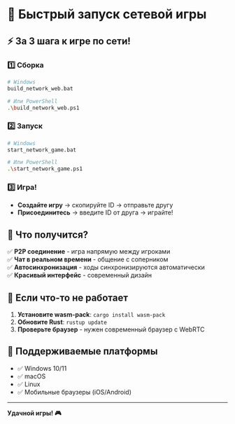 # 🚀 Быстрый запуск сетевой игры

## ⚡ За 3 шага к игре по сети!

### 1️⃣ Сборка
```bash
# Windows
build_network_web.bat

# Или PowerShell
.\build_network_web.ps1
```

### 2️⃣ Запуск
```bash
# Windows
start_network_game.bat

# Или PowerShell
.\start_network_game.ps1
```

### 3️⃣ Игра!
- **Создайте игру** → скопируйте ID → отправьте другу
- **Присоединитесь** → введите ID от друга → играйте!

## 🎯 Что получится?

✅ **P2P соединение** - игра напрямую между игроками  
✅ **Чат в реальном времени** - общение с соперником  
✅ **Автосинхронизация** - ходы синхронизируются автоматически  
✅ **Красивый интерфейс** - современный дизайн  

## 🔧 Если что-то не работает

1. **Установите wasm-pack**: `cargo install wasm-pack`
2. **Обновите Rust**: `rustup update`
3. **Проверьте браузер** - нужен современный браузер с WebRTC

## 📱 Поддерживаемые платформы

- ✅ Windows 10/11
- ✅ macOS
- ✅ Linux
- ✅ Мобильные браузеры (iOS/Android)

---

**Удачной игры! 🎮**
